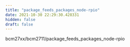 ```yaml
---
title: "package_feeds_packages_node-rpio"
date: 2021-10-30 22:29:30.428331
hidden: false
draft: false
---
```


bcm27xx/bcm2711/package_feeds_packages_node-rpio

